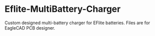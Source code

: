 # Eflite-MultiBattery-Charger
Custom designed multi-battery charger for EFlite batteries. Files are for EagleCAD PCB designer.
